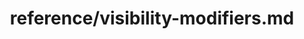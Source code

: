 ---
title: reference/visibility-modifiers.md
showAuthorInfo: false
redirect_path: https://kotlinlang.org/docs/visibility-modifiers.html
---